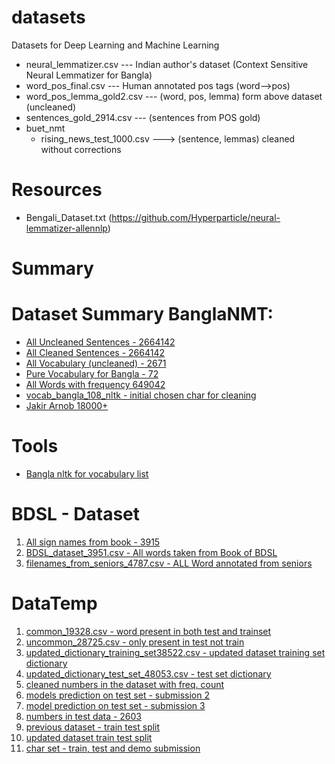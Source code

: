 # datasets
Datasets for Deep Learning and Machine Learning

* neural_lemmatizer.csv --- Indian author's dataset (Context Sensitive Neural Lemmatizer for Bangla)
* word_pos_final.csv --- Human annotated pos tags (word-->pos)
* word_pos_lemma_gold2.csv --- (word, pos, lemma) form above dataset (uncleaned)
* sentences_gold_2914.csv --- (sentences from POS gold)
* buet_nmt
  * rising_news_test_1000.csv ---> (sentence, lemmas) cleaned without corrections

# Resources
* Bengali_Dataset.txt (https://github.com/Hyperparticle/neural-lemmatizer-allennlp)

# Summary
# Dataset Summary BanglaNMT:
* [All Uncleaned Sentences - 2664142](https://drive.google.com/file/d/1uqo4pCVo4AGXZVSw4_KRJf6gnVD703Wu/view?usp=sharing)
* [All Cleaned Sentences - 2664142](https://drive.google.com/file/d/1-6wUAiA2nqJ2IKXEUiYpabVaYO4s-c_D/view?usp=sharing)
* [All Vocabulary (uncleaned) - 2671 ](https://drive.google.com/file/d/1-4lCTM0fWNyC_gMFolt9-AeH4gUI4qJc/view?usp=sharing)
* [Pure Vocabulary for Bangla - 72](https://drive.google.com/file/d/1-5RpRvD3gkdbgITc91HPlWeKsIzgPPiY/view?usp=sharing)
* [All Words with frequency 649042](https://drive.google.com/file/d/1MZ_gIDYZ2bshe31f-nFel3b8bvN2wJju/view?usp=sharing)
* [vocab_bangla_108_nltk - initial chosen char for cleaning](https://drive.google.com/file/d/1UrArHD7qbW7L26QyZXMkk1F8n5apaiBH/view?usp=sharing)
* [Jakir Arnob 18000+](https://github.com/Jak57/datasets/tree/main/buet_nmt/Annotation_JA_18000)


# Tools
* [Bangla nltk for vocabulary list](https://pypi.org/project/bltk/)

# BDSL - Dataset
1. [All sign names from book - 3915](https://github.com/Jak57/datasets/blob/main/BDSL/BDSL_word_list_from_book_3915%20-%20BDSL_word_list.csv)
2. [BDSL_dataset_3951.csv - All words taken from Book of BDSL](https://github.com/Jak57/datasets/blob/main/BDSL/BDSL_dataset_3951.csv)
3. [filenames_from_seniors_4787.csv - ALL Word annotated from seniors](https://github.com/Jak57/datasets/blob/main/BDSL/filenames_from_seniors_4787.csv)

# DataTemp
1. [common_19328.csv - word present in both test and trainset](https://github.com/Jak57/datasets/blob/main/dataverse-2023/updated_dataset/common_19328.csv)
2. [uncommon_28725.csv - only present in test not train](https://github.com/Jak57/datasets/blob/main/dataverse-2023/updated_dataset/uncommon_28725.csv)
3. [updated_dictionary_training_set38522.csv - updated dataset training set dictionary](https://github.com/Jak57/datasets/blob/main/dataverse-2023/updated_dataset/updated_dictionary_training_set38522.csv)
4. [updated_dictionary_test_set_48053.csv - test set dictionary](https://github.com/Jak57/datasets/blob/main/dataverse-2023/updated_dataset/updated_dictionary_test_set_48053.csv)
5. [cleaned numbers in the dataset with freq. count](https://raw.githubusercontent.com/Jak57/datasets/main/dataverse-2023/number_with_freq_870.csv)
6. [models prediction on test set - submission 2](https://docs.google.com/spreadsheets/d/1Vw2NNfo8xFxvegYktlLFuzGQryRlVLXHBtGS1gX0szA/edit?usp=sharing)
7. [model prediction on test set - submission 3](https://raw.githubusercontent.com/Jak57/datasets/main/dataverse-2023/sub3_words_ipa_previous_dataset_48053_testset.csv)
8. [numbers in test data - 2603](https://github.com/Jak57/datasets/blob/main/dataverse-2023/number_temp_cleaned_2603.csv)
9. [previous dataset - train test split](https://github.com/Jak57/datasets/tree/main/dataverse-2023/previous_dataset_train_test_split)
10. [updated dataset train test split](https://github.com/Jak57/datasets/tree/main/dataverse-2023/updated_dataset_train_test_split)
11. [char set - train, test and demo submission](https://github.com/Jak57/datasets/tree/main/dataverse-2023/previous_dataset/vocab_charset)

